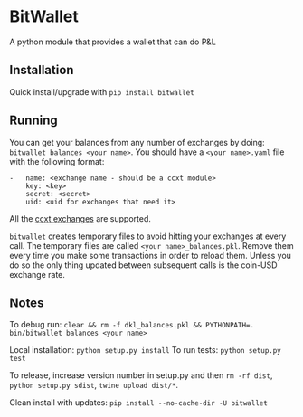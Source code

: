 # BitWallet

A python module that provides a wallet that can do P&L

## Installation

Quick install/upgrade with `pip install bitwallet`

## Running

You can get your balances from any number of exchanges by doing:
`bitwallet balances <your name>`. You should have a `<your name>.yaml` file
with the following format:

```
-   name: <exchange name - should be a ccxt module>
    key: <key>
    secret: <secret>
    uid: <uid for exchanges that need it>
```

All the [ccxt exchanges](https://github.com/ccxt/ccxt/tree/master/python/ccxt)
are supported.

`bitwallet` creates temporary files to avoid hitting your exchanges at every
call. The temporary files are called `<your name>_balances.pkl`. Remove them
every time you make some transactions in order to reload them. Unless you do so
the only thing updated between subsequent calls is the coin-USD exchange rate.

## Notes

To debug run: `clear && rm -f dkl_balances.pkl && PYTHONPATH=. bin/bitwallet
balances <your name>`

Local installation: `python setup.py install`
To run tests: `python setup.py test`

To release, increase version number in setup.py and then `rm -rf dist`, `python
setup.py sdist`, `twine upload dist/*`.


Clean install with updates: `pip install --no-cache-dir -U bitwallet`
